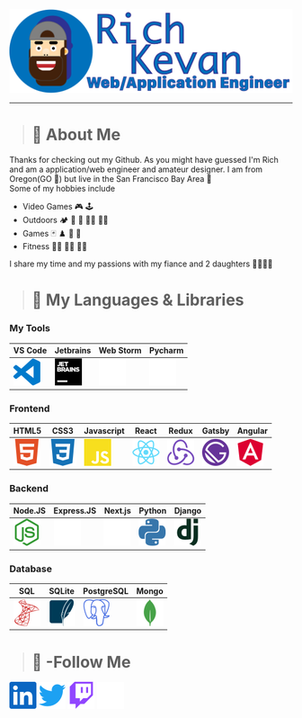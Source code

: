 <img src="./media/avatar.png" width="800">

---
> # :information_desk_person: About Me
Thanks for checking out my Github. As you might have guessed I'm Rich and am a application/web engineer and amateur designer. I am from Oregon(GO :duck:) but live in the San Francisco Bay Area :bridge_at_night:  
Some of my hobbies include  
- Video Games :video_game: :joystick:  
- Outdoors :camping: :diving_mask: :flying_disc: :climbing_man: :rowing_man:  
- Games :black_joker: :chess_pawn: :game_die: :jigsaw:
- Fitness :weight_lifting_man: :lotus_position_man: :running_man:

I share my time and my passions with my fiance and 2 daughters :family_man_woman_girl_girl:

> # :wrench: My Languages & Libraries
### My Tools
|VS Code|Jetbrains|Web Storm|Pycharm|
|---|---|---|---|
|[![](./media/visualstudiocode.svg)](#Mytools)|[![](./media/jetbrains.svg)](#Mytools)|[![](./media/webstorm.svg)](#Mytools)|[![](./media/pycharm.svg)](#Mytools)|
### Frontend
| HTML5 | CSS3 | Javascript | React | Redux | Gatsby | Angular |
|---|---|---|---|---|---|---|
|[![](./media/html5.svg)](#Frontend)|[![](./media/css3.svg)](#Frontend)|[![](./media/javascript.svg)](#Frontend)|[![](./media/react.svg)](#Frontend)|[![](./media/redux.svg)](#Frontend)|[![](./media/gatsby.svg)](#Frontend) |[![](./media/angular.svg)](#Frontend) |

### Backend
| Node.JS | Express.JS | Next.js | Python | Django |
|---|---|---|---|---|
|[![](./media/nodedotjs.svg)](#Backend)   |[![](./media/express.svg)](#Backend)   |[![](./media/nextdotjs.svg)](#Backend)   |[![](./media/python.svg)](#Backend)  |[![](./media/django.svg)](#Backend)   |  

### Database
| SQL | SQLite | PostgreSQL | Mongo |
|---|---|---|---|
|[![](./media/microsoftsqlserver.svg)](#Database)|[![](./media/sqlite.svg)](#Database)|[![](./media/postgresql.svg)](#Database)|[![](./media/mongodb.svg)](#Database)|

> # :newspaper: -Follow Me
[<img src="./media/linkedin.svg" width="48">](https://www.linkedin.com/in/rich-kevan/)
[<img src="./media/twitter.svg" width="48">](https://twitter.com/intent/follow?screen_name=richkevan)
[<img src="./media/twitch.svg" width="48">](https://www.twitch.tv/richkevan)
[<img src="./media/devdotto.svg" width="48">](https://dev.to/richkevan)


